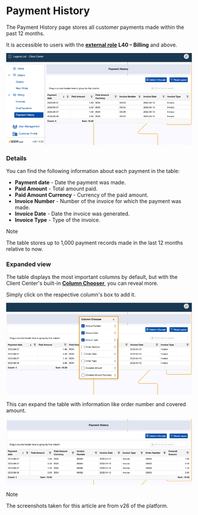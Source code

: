 # Payment History

The Payment History page stores all customer payments made within the past 12 months.

It is accessible to users with the **[external role](/modules/crm/sales/customers/external-access.md#roles)** **L40 – Billing** and above.

![pictures](pictures/payment_history_panel.png)

### Details

You can find the following information about each payment in the table:

- **Payment date** - Date the payment was made.
- **Paid Amount** - Total amount paid.
- **Paid Amount Currency** - Currency of the paid amount.
- **Invoice Number** - Number of the invoice for which the payment was made.
- **Invoice Date** - Date the invoice was generated.
- **Invoice Type** - Type of the invoice.

> [!NOTE]
>
> The table stores up to 1,000 payment records made in the last 12 months relative to now.

### Expanded view

The table displays the most important columns by default, but with the Client Center's built-in **[Column Chooser](../grid-control.md#column-chooser)**, you can reveal more.

Simply click on the respective column's box to add it.

![pictures](pictures/payment_history_columns.png)

This can expand the table with information like order number and covered amount.

![pictures](pictures/payment_history_expanded.png)

> [!NOTE]
> The screenshots taken for this article are from v26 of the platform.
> 
